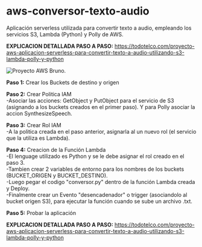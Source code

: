 # aws-conversor-texto-audio
Aplicación serverless utilizada para convertir texto a audio, empleando los servicios S3, Lambda (Python) y Polly de AWS.

**EXPLICACION DETALLADA PASO A PASO:** https://todotelco.com/proyecto-aws-aplicacion-serverless-para-convertir-texto-a-audio-utilizando-s3-lambda-polly-y-python

![Proyecto AWS Bruno.](https://todotelco.com/wp-content/uploads/2025/01/aws-conversor-texto-audio.png)

**Paso 1:** Crear los Buckets de destino y origen

**Paso 2:** Crear Politica IAM\
-Asociar las acciones: GetObject y PutObject para el servicio de S3 (asignando a los buckets creados en el primer paso). Y para Polly asociar la accion SynthesizeSpeech.

**Paso 3:** Crear Rol IAM\
-A la politica creada en el paso anterior, asignarla al un nuevo rol (el servicio que la utiliza es Lambda).

**Paso 4:** Creacion de la Función Lambda\
-El lenguage utilizado es Python y se le debe asignar el rol creado en el paso 3.\
-Tambien crear 2 variables de entorno para los nombres de los buckets (BUCKET_ORIGEN y BUCKET_DESTINO).\
-Luego pegar el codigo "conversor.py" dentro de la función Lambda creada y Deploy.\
-Finalmente crear un Evento "desencadenador" o trigger (asociandolo al bucket origen S3), para ejecutar la función cuando se sube un archivo .txt.

**Paso 5:** Probar la aplicación

**EXPLICACION DETALLADA PASO A PASO:** https://todotelco.com/proyecto-aws-aplicacion-serverless-para-convertir-texto-a-audio-utilizando-s3-lambda-polly-y-python
